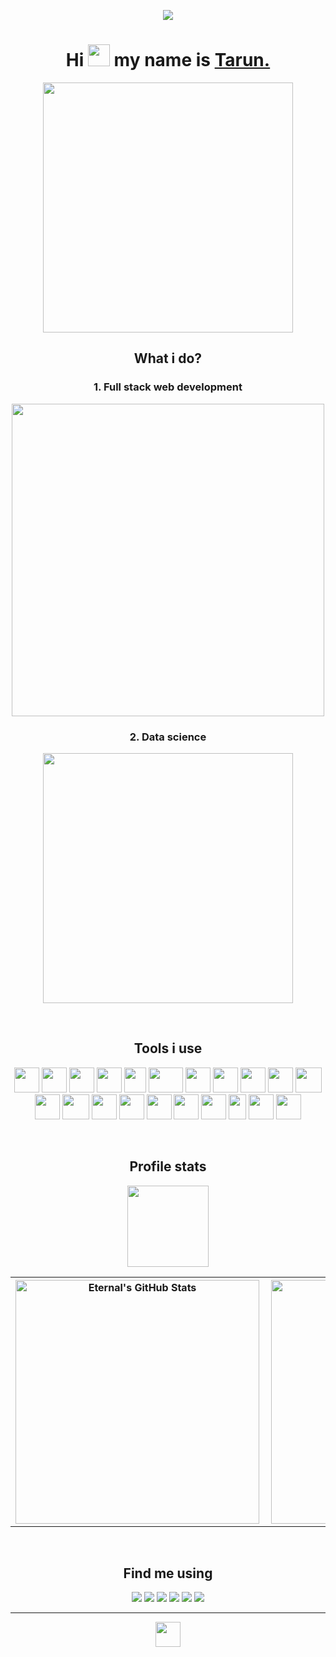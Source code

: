 <p align="center"><img src="https://komarev.com/ghpvc/?username=Tarun-Kamboj&style=flat-square&color=4287f5"></p>

<h1 align="center"> Hi <img height="35px" width="35px" src="https://firebasestorage.googleapis.com/v0/b/test-1-c068e.appspot.com/o/handwave.gif?alt=media&token=02502388-e6da-4708-96b6-0db24a897e76" /> my name is <a href="https://tarun-kamboj.github.io/">Tarun.</a></h1>

<p align="center"><a href="https://tarun-kamboj.github.io/"><img src="https://firebasestorage.googleapis.com/v0/b/test-1-c068e.appspot.com/o/websurfing.gif?alt=media&token=9a3dcf2e-3b72-45c5-969f-14ebbc74b353" width="400px"></a></p>

<h2 align="center">What i do?</h2>

<h3 align="center">1. Full stack web development</h3>
<p align="center"><a href="https://tarun-kamboj.github.io/"><img src="https://firebasestorage.googleapis.com/v0/b/test-1-c068e.appspot.com/o/webd.gif?alt=media&token=ebcd8be0-2145-4caf-9b5e-7d4661f68ba0" width="500px"></a></p>

<h3 align="center">2. Data science</h3>
<p align="center"><a href="https://tarun-kamboj.github.io/"><img src="https://firebasestorage.googleapis.com/v0/b/test-1-c068e.appspot.com/o/datascience.gif?alt=media&token=4203b24f-e55d-4f86-b974-fd774267d906" width="400px"></a></p><br>

<h2 align="center">Tools i use</h2>

<p align="center">
<img height="40px" width="40px" src="https://firebasestorage.googleapis.com/v0/b/test-1-c068e.appspot.com/o/python.svg?alt=media&token=d52a215a-04c3-437d-b991-7ec9323fe20f">
<img height="40px" width="40px" src="https://firebasestorage.googleapis.com/v0/b/test-1-c068e.appspot.com/o/tensorflow.png?alt=media&token=eb75ac50-488a-4a85-9671-73f3d47b3cfd">
<img height="40px" width="40px" src="https://firebasestorage.googleapis.com/v0/b/test-1-c068e.appspot.com/o/keras.png?alt=media&token=71e128b7-a99e-4578-afc2-5b05d4930b38">
<img height="40px" width="40px" src="https://firebasestorage.googleapis.com/v0/b/test-1-c068e.appspot.com/o/apachespark.png?alt=media&token=392f1df5-06a5-454e-bcb6-f4c26de5ab06">
<img height="40px" width="35px" src="https://firebasestorage.googleapis.com/v0/b/test-1-c068e.appspot.com/o/jupyter.png?alt=media&token=8b35d035-3645-4c5c-b31f-ae4940e8bf8a">
<img height="40px" width="55px" src="https://firebasestorage.googleapis.com/v0/b/test-1-c068e.appspot.com/o/sklearn.png?alt=media&token=ace07928-8fa4-4ae6-8f05-014bbe4706c0">
<img height="40px" width="40px" src="https://firebasestorage.googleapis.com/v0/b/test-1-c068e.appspot.com/o/pandas.png?alt=media&token=4c20e994-166a-4ff6-9c39-22cc9dd9345b">
<img height="40px" width="40px" src="https://firebasestorage.googleapis.com/v0/b/test-1-c068e.appspot.com/o/folium.png?alt=media&token=79c79816-c348-41f9-91a2-dc764254a6ac">
<img height="40px" width="40px" src="https://firebasestorage.googleapis.com/v0/b/test-1-c068e.appspot.com/o/seaborn.png?alt=media&token=b737bb96-4e0e-4a0d-a2f2-e1290207920d">
<img height="40px" width="40px" src="https://firebasestorage.googleapis.com/v0/b/test-1-c068e.appspot.com/o/matplotlib.png?alt=media&token=4f9b7209-c90f-424c-8a2b-d4a7406be931">
<img height="40px" width="42px" src="https://firebasestorage.googleapis.com/v0/b/test-1-c068e.appspot.com/o/sql.png?alt=media&token=cfa52ddc-b0e8-437b-8cb0-7de2c7ea5049">
<img height="40px" width="40px" src="https://firebasestorage.googleapis.com/v0/b/test-1-c068e.appspot.com/o/db2.svg?alt=media&token=bc3a559d-8178-4885-b580-6ba83a51eb7d">
<img height="40px" width="43px" src="https://firebasestorage.googleapis.com/v0/b/test-1-c068e.appspot.com/o/ibmwatson.png?alt=media&token=a8668e81-a35a-4d88-8925-395d09c8bce9">
<img height="40px" width="40px" src="https://firebasestorage.googleapis.com/v0/b/test-1-c068e.appspot.com/o/firebase.png?alt=media&token=4e23a5b2-2ba4-4131-a5a7-a841968cdc1e">
<img height="40px" width="40px" src="https://firebasestorage.googleapis.com/v0/b/test-1-c068e.appspot.com/o/watsonstudio.svg?alt=media&token=5a22819b-ca68-4d99-b03a-15fff17c38d4">
<img height="40px" width="40px" src="https://firebasestorage.googleapis.com/v0/b/test-1-c068e.appspot.com/o/git.png?alt=media&token=c841510d-f231-426b-8e09-3c4927015184">
<img height="40px" width="40px" src="https://firebasestorage.googleapis.com/v0/b/test-1-c068e.appspot.com/o/github.png?alt=media&token=3a30314d-cb01-40fd-8b36-55f8d318a7f3">
<img height="40px" width="40px" src="https://firebasestorage.googleapis.com/v0/b/test-1-c068e.appspot.com/o/html.png?alt=media&token=37cbeaf1-6f13-4d63-a60a-0a83473ca0f1">
<img height="40px" width="28px" src="https://firebasestorage.googleapis.com/v0/b/test-1-c068e.appspot.com/o/css.png?alt=media&token=81435545-45ad-444f-9ff8-d1f66c849cf7">
<img height="40px" width="40px" src="https://firebasestorage.googleapis.com/v0/b/test-1-c068e.appspot.com/o/bootstrap.png?alt=media&token=210e55f3-8721-4901-8c67-b3befa7ae994">
<img height="40px" width="40px" src="https://firebasestorage.googleapis.com/v0/b/test-1-c068e.appspot.com/o/django.png?alt=media&token=c266bf8b-6d2d-4092-8f03-2734dd2380fe">
</p><br>

<h2 align="center">Profile stats</h2>

<p align="center">
  <img width="130px" src="https://firebasestorage.googleapis.com/v0/b/test-1-c068e.appspot.com/o/75completed.gif?alt=media&token=2ba655c4-3055-42f5-afbe-11bc89d75f4c">
</p>

<table align="center">
  <tr>
    <th>
      <img width="390px" align="left" alt="Eternal's GitHub Stats" src="https://github-readme-stats.vercel.app/api?username=Tarun-Kamboj&show_icons=true&hide_border=true&count_private=true&bg_color=ffffff00&text_color=2e7eff&icon_color=2e7eff" />
    </th>
    <th>
      <img width="390px" align="left" alt="Most used languages" src="https://github-readme-stats.vercel.app/api/top-langs/?username=Tarun-Kamboj&layout=compact&hide_border=true&bg_color=ffffff00&text_color=2e7eff" />
    </th>
  </tr>
</table><br>

<h2 align="center">Find me using</h2>

<p align="center">
<a href="https://www.linkedin.com/in/kambojtarun"><img src="https://img.shields.io/badge/-LinkedIn-5e5e5e?style=for-the-badge&logo=LinkedIn"></a>
<a href="mailto:kambojtarun02@gmail.com"><img src="https://img.shields.io/badge/-Gmail-5e5e5e?style=for-the-badge&logo=Gmail"></a>
<a href="https://tarun-kamboj.github.io/"><img src="https://img.shields.io/badge/-Portfolio-5e5e5e?style=for-the-badge&logo=Opsgenie"></a>
<a href="https://www.hackerrank.com/Eternal_"><img src="https://img.shields.io/badge/-HackerRank-5e5e5e?style=for-the-badge&logo=Hackerrank"></a>
<a href="https://www.instagram.com/___.t_a_r_u_n.___/"><img src="https://img.shields.io/badge/-Instagram-5e5e5e?style=for-the-badge&logo=Instagram"></a>
<a href="https://www.google.com/maps/place/Ravi+Nagar,+Gobind+Pura,+Haryana+135002/@30.1463269,77.286907,18z/data=!4m2!3m1!1s0x390efbd7db3fb9fb:0x5f3fd8e81a2aba1e"><img src="https://img.shields.io/badge/-Google_Maps-5e5e5e?style=for-the-badge&logo=Google-Maps"></a>
</p>

<hr>

<p align="center"><img height="40px" src="https://forthebadge.com/images/badges/built-with-love.svg"></p>
